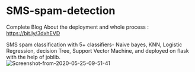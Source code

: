 # SMS-spam-detection  
Complete Blog About the deployment and whole process : https://bit.ly/3dxhEVD

SMS spam classification with 5+ classifiers- Naive bayes, KNN, Logistic Regression, decision Tree, Support Vector Machine,  and deployed on flask with the help of joblib.  
<img src="https://i.ibb.co/bJzPKNX/Screenshot-from-2020-05-25-09-51-41.png" alt="Screenshot-from-2020-05-25-09-51-41" border="0">
